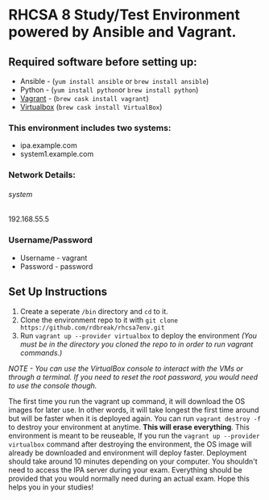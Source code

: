 # RHCSA 8 Study/Test Environment powered by Ansible and Vagrant. 

## Required software before setting up:
- Ansible - (`yum install ansible` or `brew install ansible`)
- Python - (`yum install python`or `brew install python`)
- [Vagrant](https://www.vagrantup.com/downloads.html) - (`brew cask install vagrant`)
- [Virtualbox](https://www.virtualbox.org/wiki/Downloads) (`brew cask install VirtualBox`)

### This environment includes two systems:
- ipa.example.com
- system1.example.com

### Network Details:
###### system
192.168.55.5

### Username/Password
- Username - vagrant
- Password - password

## Set Up Instructions
1. Create a seperate `/bin` directory and `cd` to it. 
2. Clone the environment repo to it with `git clone https://github.com/rdbreak/rhcsa7env.git`
3. Run `vagrant up --provider virtualbox` to deploy the environment _(You must be in the directory you cloned the repo to in order to run vagrant commands.)_

_NOTE - You can use the VirtualBox console to interact with the VMs or through a terminal. If you need to reset the root password, you would need to use the console though._

The first time you run the vagrant up command, it will download the OS images for later use. In other words, it will take longest the first time around but will be faster when it is deployed again. You can run `vagrant destroy -f` to destroy your environment at anytime. **This will erase everything**. This environment is meant to be reuseable, If you run the `vagrant up --provider virtualbox` command after destroying the environment, the OS image will already be downloaded and environment will deploy faster. Deployment should take around 10 minutes depending on your computer. You shouldn't need to access the IPA server during your exam. Everything should be provided that you would normally need during an actual exam. Hope this helps you in your studies!